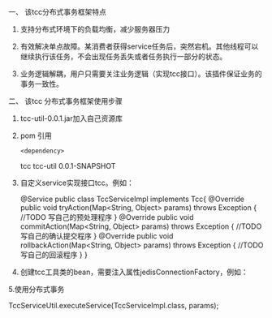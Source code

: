 
一、	该tcc分布式事务框架特点

1.	支持分布式环境下的负载均衡，减少服务器压力

2.	有效解决单点故障。某消费者获得service任务后，突然宕机。其他线程可以继续执行该任务，不会出现任务丢失或者任务执行一部分的状态。


3.	业务逻辑解耦，用户只需要关注业务逻辑（实现tcc接口）。该插件保证业务的事务一致性。





二、	该tcc 分布式事务框架使用步骤

1.	tcc-util-0.0.1.jar加入自己资源库


2.	pom 引用

    	<dependency>
	   <groupId>tcc</groupId>
	   <artifactId>tcc-util</artifactId>
	   <version>0.0.1-SNAPSHOT</version>
	  </dependency>
   
   
   
   
   
3.	自定义service实现接口tcc。例如：

    @Service
    public class TccServiceImpl implements Tcc{
        @Override
      public void tryAction(Map<String, Object> params) throws Exception {
          //TODO 写自己的预处理程序
      }
      @Override
      public void commitAction(Map<String, Object> params) throws Exception {
       //TODO 写自己的确认提交程序
      }
      @Override
     public void rollbackAction(Map<String, Object> params) throws Exception {
      //TODO 写自己的回滚程序
     }
     }
4. 	创建tcc工具类的bean，需要注入属性jedisConnectionFactory，例如：
  <bean id="jedisPoolConfig" class="redis.clients.jedis.JedisPoolConfig"> 
        <property name="maxIdle" value="50" /> 
        <property name="maxTotal" value="10" /> 
        <property name="blockWhenExhausted" value="true" /> 
        <property name="maxWaitMillis" value="1000" /> 
        <property name="testOnBorrow" value="true" />  
    </bean> 
    <bean id="jedisConnectionFactory" class="org.springframework.data.redis.connection.jedis.JedisConnectionFactory"> 
        <property name="hostName" value="master" /> 
        <property name="port" value="6379"/> 
        <property name="poolConfig" ref="jedisPoolConfig" /> 
        <property name="usePool" value="true"/> 
        <property name="password" value="123456"/>
    </bean>
   <bean class="spring.tcc.service.TccServiceUtil">
   	<property name="jedisConnectionFactory" ref="jedisConnectionFactory"></property>
   </bean>
   
   
   
   
   
   
   5.使用分布式事务
   
   TccServiceUtil.executeService(TccServiceImpl.class, params);
   
